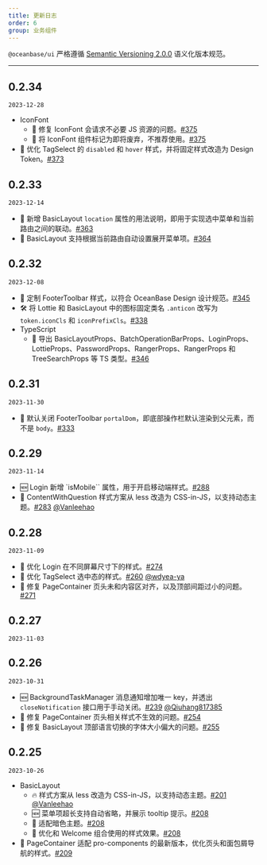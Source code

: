 ```yaml
---
title: 更新日志
order: 6
group: 业务组件
---
```


`@oceanbase/ui` 严格遵循 [Semantic Versioning 2.0.0](http://semver.org/lang/zh-CN/) 语义化版本规范。

---

## 0.2.34

`2023-12-28`

- IconFont
  - 🐞 修复 IconFont 会请求不必要 JS 资源的问题。[#375](https://github.com/oceanbase/oceanbase-design/pull/375)
  - 📢 将 IconFont 组件标记为即将废弃，不推荐使用。[#375](https://github.com/oceanbase/oceanbase-design/pull/375)
- 💄 优化 TagSelect 的 `disabled` 和 `hover` 样式，并将固定样式改造为 Design Token。[#373](https://github.com/oceanbase/oceanbase-design/pull/373)

## 0.2.33

`2023-12-14`

- 📝 新增 BasicLayout `location` 属性的用法说明，即用于实现选中菜单和当前路由之间的联动。[#363](https://github.com/oceanbase/oceanbase-design/pull/363)
- 💄 BasicLayout 支持根据当前路由自动设置展开菜单项。[#364](https://github.com/oceanbase/oceanbase-design/pull/364)

## 0.2.32

`2023-12-08`

- 💄 定制 FooterToolbar 样式，以符合 OceanBase Design 设计规范。[#345](https://github.com/oceanbase/oceanbase-design/pull/345)
- 🛠 将 Lottie 和 BasicLayout 中的图标固定类名 `.anticon` 改写为 `token.iconCls` 和 `iconPrefixCls`。[#338](https://github.com/oceanbase/oceanbase-design/pull/338)
- TypeScript
  - 🤖 导出 BasicLayoutProps、BatchOperationBarProps、LoginProps、LottieProps、PasswordProps、RangerProps、RangerProps 和 TreeSearchProps 等 TS 类型。[#346](https://github.com/oceanbase/oceanbase-design/pull/346)

## 0.2.31

`2023-11-30`

- 📢 默认关闭 FooterToolbar `portalDom`，即底部操作栏默认渲染到父元素，而不是 `body`。[#333](https://github.com/oceanbase/oceanbase-design/pull/333)

## 0.2.29

`2023-11-14`

- 🆕 Login 新增 `isMobile`` 属性，用于开启移动端样式。[#288](https://github.com/oceanbase/oceanbase-design/pull/288)
- 🔨 ContentWithQuestion 样式方案从 less 改造为 CSS-in-JS，以支持动态主题。[#283](https://github.com/oceanbase/oceanbase-design/pull/283) [@Vanleehao](https://github.com/Vanleehao)

## 0.2.28

`2023-11-09`

- 💄 优化 Login 在不同屏幕尺寸下的样式。[#274](https://github.com/oceanbase/oceanbase-design/pull/274)
- 💄 优化 TagSelect 选中态的样式。[#260](https://github.com/oceanbase/oceanbase-design/pull/260) [@wdyea-ya](https://github.com/wdyea-ya)
- 🐞 修复 PageContainer 页头未和内容区对齐，以及顶部间距过小的问题。[#271](https://github.com/oceanbase/oceanbase-design/pull/271)

## 0.2.27

`2023-11-03`

## 0.2.26

`2023-10-31`

- 🆕 BackgroundTaskManager 消息通知增加唯一 key，并透出 `closeNotification` 接口用于手动关闭。[#239](https://github.com/oceanbase/oceanbase-design/pull/239) [@Qiuhang817385](https://github.com/Qiuhang817385)
- 🐞 修复 PageContainer 页头相关样式不生效的问题。[#254](https://github.com/oceanbase/oceanbase-design/pull/254)
- 🐞 修复 BasicLayout 顶部语言切换的字体大小偏大的问题。[#255](https://github.com/oceanbase/oceanbase-design/pull/255)

## 0.2.25

`2023-10-26`

- BasicLayout
  - 🔥 样式方案从 less 改造为 CSS-in-JS，以支持动态主题。[#201](https://github.com/oceanbase/oceanbase-design/pull/201) [@Vanleehao](https://github.com/Vanleehao)
  - 🆕 菜单项超长支持自动省略，并展示 tooltip 提示。[#208](https://github.com/oceanbase/oceanbase-design/pull/208)
  - 💄 适配暗色主题。[#208](https://github.com/oceanbase/oceanbase-design/pull/208)
  - 💄 优化和 Welcome 组合使用的样式效果。[#208](https://github.com/oceanbase/oceanbase-design/pull/208)
- 💄 PageContainer 适配 pro-components 的最新版本，优化页头和面包屑导航的样式。[#209](https://github.com/oceanbase/oceanbase-design/pull/209)
